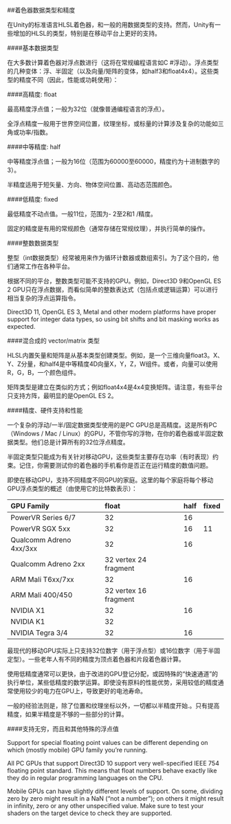##着色器数据类型和精度

在Unity的标准语言HLSL着色器，和一般的用数据类型的支持。然而，Unity有一些增加的HLSL的类型，特别是在移动平台上更好的支持。

####基本数据类型

在大多数计算着色器对浮点数进行（这将在常规编程语言如C #浮动）。浮点类型的几种变体：浮、半固定（以及向量/矩阵的变体，如half3和float4x4）。这些类型的精度不同（因此，性能或功耗使用）：


####高精度: float

最高精度浮点值；一般为32位（就像普通编程语言的浮点）。

全浮点精度一般用于世界空间位置，纹理坐标，或标量的计算涉及复杂的功能如三角或功率/指数。

####中等精度: half

中等精度浮点值；一般为16位（范围为60000至60000，精度约为十进制数字的3）。

半精度适用于短矢量、方向、物体空间位置、高动态范围颜色。

####低精度: fixed

最低精度不动点值。一般11位，范围为- 2至2和1 /精度。

固定的精度是有用的常规颜色（通常存储在常规纹理），并执行简单的操作。

####整数数据类型

整型（int数据类型）经常被用来作为循环计数器或数组索引。为了这个目的，他们通常工作在各种平台。

根据不同的平台，整数类型可能不支持的GPU。例如，Direct3D 9和OpenGL ES 2 GPU只在浮点数据，而看似简单的整数表达式（包括点或逻辑运算）可以进行相当复杂的浮点运算指令。

Direct3D 11, OpenGL ES 3, Metal and other modern platforms have proper support for integer data types, so using bit shifts and bit masking works as expected.

####混合成的 vector/matrix 类型

HLSL内置矢量和矩阵是从基本类型创建类型。例如，是一个三维向量float3。X、Y、Z分量，和half4是中等精度4D向量X，Y，Z，W组件。或者，向量可以使用R，G，B，一个颜色组件。

矩阵类型是建立在类似的方式；例如float4x4是4x4变换矩阵。请注意，有些平台只支持方阵，最明显的是OpenGL ES 2。

####精度、硬件支持和性能

一个复杂的浮动/一半/固定数据类型使用的是PC GPU总是高精度。这是所有PC（Windows / Mac / Linux）的GPU，不管你写的浮物，在你的着色器或半固定数据类型。他们总是计算所有的32位浮点精度。

半固定类型只能成为有关针对移动GPU，这些类型主要存在功率（有时表现）约束。记住，你需要测试你的着色器的手机看你是否正在运行精度的数值问题。

即使在移动GPU，支持不同精度不同GPU的家庭。这里的每个家庭将每个移动GPU浮点类型的概述（由使用它的比特数表示）：

|GPU Family|	float|	half|	fixed|
|:--|:--|:--|:--|
|PowerVR Series 6/7|	32|	16||
|PowerVR SGX 5xx|	32|	16|	11|
|Qualcomm Adreno 4xx/3xx|	32|	16||
|Qualcomm Adreno 2xx|	32 vertex 24 fragment|||
|ARM Mali T6xx/7xx|	32|	16||
|ARM Mali 400/450|	32 vertex 16 fragment|||
|NVIDIA X1|	32|	16||
|NVIDIA K1|	32|||
|NVIDIA Tegra 3/4|	32|	16||

最现代的移动GPU实际上只支持32位数字（用于浮点型）或16位数字（用于半固定型）。一些老年人有不同的精度为顶点着色器和片段着色器计算。

使用低精度通常可以更快，由于改进的GPU登记分配，或因特殊的“快速通道”的执行单位，某些低精度的数学运算。即使没有原料的性能优势，采用较低的精度通常使用较少的电力在GPU上，导致更好的电池寿命。

一般的经验法则是，除了位置和纹理坐标以外，一切都以半精度开始.。只有提高精度，如果半精度是不够的一些部分的计算。

####支持无穷，而且和其他特殊的浮点值

Support for special floating point values can be different depending on which (mostly mobile) GPU family you’re running.

All PC GPUs that support Direct3D 10 support very well-specified IEEE 754 floating point standard. This means that float numbers behave exactly like they do in regular programming languages on the CPU.

Mobile GPUs can have slightly different levels of support. On some, dividing zero by zero might result in a NaN (“not a number”); on others it might result in infinity, zero or any other unspecified value. Make sure to test your shaders on the target device to check they are supported.